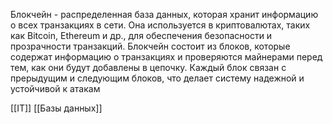 Блокчейн - распределенная база данных, которая хранит информацию о всех транзакциях в сети. Она используется в криптовалютах, таких как Bitcoin, Ethereum и др., для обеспечения безопасности и прозрачности транзакций. Блокчейн состоит из блоков, которые содержат информацию о транзакциях и проверяются майнерами перед тем, как они будут добавлены в цепочку. Каждый блок связан с прерыдущим и следующим блоков, что делает систему надежной и устойчивой к атакам

[[IT]] [[Базы данных]]